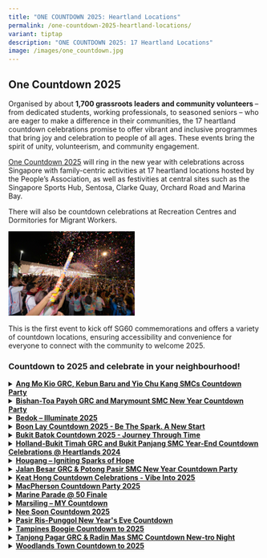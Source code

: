 ```yaml
---
title: "ONE COUNTDOWN 2025: Heartland Locations"
permalink: /one-countdown-2025-heartland-locations/
variant: tiptap
description: "ONE COUNTDOWN 2025: 17 Heartland Locations"
image: /images/one_countdown.jpg
---
```

<h2>One Countdown 2025</h2>
<p>Organised by about <strong>1,700 grassroots leaders and community volunteers </strong>–
from dedicated students, working professionals, to seasoned seniors – who
are eager to make a difference in their communities, the 17 heartland countdown
celebrations promise to offer vibrant and inclusive programmes that bring
joy and celebration to people of all ages. These events bring the spirit
of unity, volunteerism, and community engagement.</p>
<p><a href="https://www.gowhere.gov.sg/onecountdown/" rel="noopener nofollow" target="_blank">One Countdown 2025</a> will
ring in the new year with celebrations across Singapore with family-centric
activities at 17 heartland locations hosted by the People’s Association,
as well as festivities at central sites such as the Singapore Sports Hub,
Sentosa, Clarke Quay, Orchard Road and Marina Bay.</p>
<p>There will also be countdown celebrations at Recreation Centres and Dormitories
for Migrant Workers.</p>
<div class="isomer-image-wrapper">
<img style="width: 50%;" height="auto" width="100%" alt="" src="/images/one_countdown_1.jpg">
</div>
<p>This is the first event to kick off SG60 commemorations and offers a variety
of countdown locations, ensuring accessibility and convenience for everyone
to connect with the community to welcome 2025.</p>
<h3><strong>Countdown to 2025 and celebrate in your neighbourhood!</strong></h3>
<div data-type="detailGroup" class="isomer-accordion isomer-accordion-white">
<details class="isomer-details">
<summary><strong><a href="https://www.facebook.com/share/v/15ce1whnPW/" rel="noopener noreferrer nofollow" target="_blank"><u>Ang Mo Kio GRC, Kebun Baru and Yio Chu Kang SMCs Countdown Party</u></a></strong>
</summary>
<div data-type="detailsContent" class="isomer-details-content">
<p><strong>Organiser(s): </strong>Ang Mo Kio GRC and Kebun Baru GROs</p>
<p><strong>Date: </strong>31 Dec 2024</p>
<p><strong>Time:</strong> 9pm to 12.30am</p>
<p><strong>Venue: </strong>Ang Mo Kio Avenue 4, Mayflower Mall, Hardcourt,
Food Centre and Carpark</p>
<p>The celebration will feature a night bazaar offering traditional delights
from various cultures.</p>
<p>Residents can enjoy performances ranging from local singers to an LED
drum showcase. As part of SG60 celebrations, a new song written by a local
songwriter, will be launched for Aljunied GRC and Hougang SMC.&nbsp;</p>
<p>Aljunied and Hougang residents have also come together to fold 2,025 origami
cranes with well-wishes for 2025. As midnight approaches, a video featuring
2,025 wishes from residents will usher in the New Year with a dazzling
fireworks <a href="http://display.ing" rel="noopener noreferrer nofollow" target="_blank">display.ing</a> from
local singers to an LED drum showcase. As part of SG60 celebrations, a
new song written by a local songwriter, will be launched for Aljunied GRC
and Hougang SMC.&nbsp;</p>
<p>Aljunied and Hougang residents have also come together to fold 2,025 origami
cranes with well-wishes for 2025. As midnight approaches, a video featuring
2,025 wishes from residents will usher in the New Year with a dazzling
fireworks display.</p>
</div>
</details>
<details class="isomer-details">
<summary><strong><a href="https://www.facebook.com/share/p/19ZUC8QZKp/?mibextid=WC7FNe" rel="noopener nofollow" target="_blank">Bishan-Toa Payoh GRC and Marymount SMC New Year Countdown Party</a></strong>
</summary>
<div data-type="detailsContent" class="isomer-details-content">
<p><strong>Organiser(s): </strong>Bishan-Toa Payoh GRC / Marymount GROs</p>
<p><strong>Date: </strong>31 Dec 2024</p>
<p><strong>Time:</strong> 5pm to 12.30am</p>
<p><strong>Venue:</strong> Bishan Active Park, Bishan Street 23</p>
<p>The celebration will feature local sports heroes and homegrown talent.
The Lion City Sailors FC, currently leading the S-league, will meet and
greet participants, networking with Pesta Sukan Community Championship
winners, Team ‘Last Minute’ from Toa Payoh Central.</p>
<p>'Bishan-Toa Payoh &amp; Marymount's Got Talent’ will showcase local artists,
including Marymount's Hiran Raj, a passionate rapper with five years of
performance experience.</p>
<p>A spectacular fireworks display will light up the night sky while residents
welcome the New Year with their families and friends.</p>
</div>
</details>
<details class="isomer-details">
<summary><strong><a href="https://www.facebook.com/share/p/1EVDNvjPi3/?mibextid=WC7FNe" rel="noopener nofollow" target="_blank">Bedok – Illuminate 2025</a></strong>
</summary>
<div data-type="detailsContent" class="isomer-details-content">
<p><strong>Organiser(s): </strong>East Coast GRC GROs</p>
<p><strong>Date: </strong>31 Dec 2024</p>
<p><strong>Time:</strong> 8pm to 12.15am</p>
<p><strong>Venue:</strong> Bedok Stadium, 1 Bedok North Street 2</p>
<p>Residents can look forward to a nostalgic yet forward-looking New Year's
Eve celebration at the Bedok Stadium. The event will feature a space where
residents pen dreams to their future selves, while older generations write
heartfelt messages to the youth.</p>
<p>Other highlights include a fireworks display and renowned graffiti artist,
Zero, leading the creation of a community artwork.</p>
</div>
</details>
<details class="isomer-details">
<summary><strong><a href="https://www.facebook.com/share/p/1AxL2Y2aJA/?mibextid=WC7FNe" rel="noopener nofollow" target="_blank"><u>Boon Lay Countdown 2025 - Be The Spark. A New Start</u></a></strong>
</summary>
<div data-type="detailsContent" class="isomer-details-content">
<p><strong>Organiser(s): </strong>Boon Lay GROs</p>
<p><strong>Date: </strong>31 Dec 2024</p>
<p><strong>Time:</strong> 7pm to 12.15am</p>
<p><strong>Venue:</strong> Hardcourt in front of Blk 215 Boon Lay Place</p>
<p>Themed "Be The Spark. A New Start”, event highlights include a Singapore
Book of Records attempt with 3,000 LED clappers lit during the fireworks
display and activities like Friendzone conversations and a photo wall for
reflections on 2024 and aspirations for 2025.</p>
<p>About 100 River Valley High School students will be involved as planners
and facilitators for the event, and they will manage 10 engagement booths
across two of the four event zones. Student volunteers will also assist
mobility-challenged seniors to join in the countdown celebration.</p>
</div>
</details>
<details class="isomer-details">
<summary><strong><a href="https://www.facebook.com/share/p/17mSzmyrWM/?mibextid=WC7FNe" rel="noopener noreferrer nofollow" target="_blank"><u>Bukit Batok Countdown 2025 - Journey Through Time</u></a></strong>
</summary>
<div data-type="detailsContent" class="isomer-details-content">
<p><strong>Organiser(s): </strong>Bukit Batok GROs</p>
<p><strong>Date: </strong>31 Dec 2024</p>
<p><strong>Time:</strong> 6pm to 12.15am</p>
<p><strong>Venue:</strong> Bukit Batok – Sky Peak Central Garden</p>
<p>The event will feature a 'Journey Through Time' countdown celebration
spanning five decades. There will be nostalgic elements in fashion, food,
technology, toys, and music, including retro snack booths, era-specific
photobooth, classic game stations, and multi-racial performances. Residents
are encouraged to come dressed in fashion of their favourite era to celebrate
the New Year.</p>
<p>Residents can also look forward to a drone show, food trucks, carnival
games and live performances by busker Jeff Ng, The ETC, and DJ Hojyn.</p>
<p>A Time Capsule will preserve 2024's top trending items for future display
at the new Bukit Batok CC.</p>
</div>
</details>
<details class="isomer-details">
<summary><strong><a href="https://www.facebook.com/share/p/19TzKYdDUC/?mibextid=WC7FNe" rel="noopener noreferrer nofollow" target="_blank"><u>Holland-Bukit Timah GRC and Bukit Panjang SMC Year-End Countdown Celebrations @ Heartlands 2024</u></a></strong>
</summary>
<div data-type="detailsContent" class="isomer-details-content">
<p><strong>Organiser(s): </strong>Holland-Bukit Timah GRC and Bukit Panjang
GROs</p>
<p><strong>Date: </strong>31 Dec 2024</p>
<p><strong>Time:</strong> 9pm to 12.30am</p>
<p><strong>Venue:</strong> Bukit Panjang – Senja-Cashew CC</p>
<p>Residents can look forward to movie screenings and live band performances
by The ETC &amp; Friends, Yokez x The Nobodies, and itsLawLeePop, along
with a lively dance party for seniors to enjoy.</p>
<p>Families can have fun with bouncy castles, carnival games, and food stations.
In a dazzling display of unity, 2,025 residents will light up the sky with
LED wristbands, accompanied by a captivating drone show.</p>
</div>
</details>
<details class="isomer-details">
<summary><strong><a href="https://www.facebook.com/share/v/1EbvPSDUu5/?mibextid=WC7FNe" rel="noopener nofollow" target="_blank"><u>Hougang – Igniting Sparks of Hope</u></a></strong>
</summary>
<div data-type="detailsContent" class="isomer-details-content">
<p><strong>Organiser(s): </strong>Aljunied GRC and Hougang GROs</p>
<p><strong>Date: </strong>31 Dec 2024</p>
<p><strong>Time:</strong> 10pm to 12.30am</p>
<p><strong>Venue:</strong> Hougang – Open field beside Hougang MRT Exit C</p>
<p>The celebration will feature a night bazaar offering traditional delights
from various cultures.</p>
<p>Residents can enjoy performances ranging from local singers to an LED
drum showcase. As part of SG60 celebrations, a new song written by a local
songwriter, will be launched for Aljunied GRC and Hougang SMC.&nbsp;</p>
<p>Aljunied and Hougang residents have also come together to fold 2,025 origami
cranes with well-wishes for 2025. As midnight approaches, a video featuring
2,025 wishes from residents will usher in the New Year with a dazzling
fireworks display.</p>
</div>
</details>
<details class="isomer-details">
<summary><strong><a href="https://www.facebook.com/share/p/17s5w15GjT/?mibextid=WC7FNe" rel="noopener noreferrer nofollow" target="_blank"><u>Jalan Besar GRC &amp; Potong Pasir SMC New Year Countdown Party</u></a></strong>
</summary>
<div data-type="detailsContent" class="isomer-details-content">
<p><strong>Organiser(s): </strong>Jalan Besar GRC and Potong Pasir GROs</p>
<p><strong>Date: </strong>31 Dec 2024</p>
<p><strong>Time:</strong> 8.30pm to 12.15am</p>
<p><strong>Venue:</strong> Jalan Besar – Spaces around People’s Association
Headquarters</p>
<p>Residents can look forward to a celebration of Singapore's 60-year journey,
highlighting the nation’s evolution, resilience, and aspirations for the
future.</p>
<p>The event will feature laser show projections on the People’s Association
Headquarters facade, narrating key milestones in Singapore’s transformation.
The vibrant LED Experience Corner will showcase a Neon Mural Wall co-created
by resident volunteers and NAFA students.</p>
<p>Aligned with the event’s theme "Towards a Brighter Tomorrow", residents
will wave 2,025 star-shaped light sticks, symbolising hope and unity to
welcome the New Year. The countdown will culminate in a drone show that
lights up the night sky, accompanied by live performances from Didicazli
and The ETC.</p>
</div>
</details>
<details class="isomer-details">
<summary><strong><a href="https://www.facebook.com/share/p/1DdmoNnwJj/?mibextid=WC7FNe" rel="noopener noreferrer nofollow" target="_blank"><u>Keat Hong Countdown Celebrations - Vibe Into 2025</u></a></strong>
</summary>
<div data-type="detailsContent" class="isomer-details-content">
<p><strong>Organiser(s): </strong>Keat Hong GROs</p>
<p><strong>Date: </strong>31 Dec 2024</p>
<p><strong>Time:</strong> 8pm to 12.15am</p>
<p><strong>Venue:</strong> Choa Chu Kang – Hardcourt beside Concord Primary
School</p>
<p>The celebration will feature live performances by Monty Crew, Angel Vaishilee
and Ryan Sufiyan.</p>
<p>Led by community volunteers, the "SG60 Tapestry of Hope" initiative will
be launched to encourage 2,025 residents to contribute well-wishes for
Singapore's 60<sup>th </sup>birthday.</p>
<p>The highlight of the night will be a community volunteer-coordinated New
Year's Eve Balloon Drop, where residents' hopes for 2025 will be screened
on the LED screen, as well as a display of fireworks at midnight.</p>
</div>
</details>
<details class="isomer-details">
<summary><strong><a href="https://www.facebook.com/share/p/188HQivKYB/?mibextid=WC7FNe" rel="noopener noreferrer nofollow" target="_blank"><u>MacPherson Countdown Party 2025</u></a></strong>
</summary>
<div data-type="detailsContent" class="isomer-details-content">
<p><strong>Organiser(s): </strong>MacPherson CCC</p>
<p><strong>Date: </strong>31 Dec 2024</p>
<p><strong>Time:</strong> 8pm to 12.30am</p>
<p><strong>Venue:</strong> MacPherson – Hardcourt opposite Macpherson CC</p>
<p>The event will kick off with the spectacular "Street-Up Up Ceremony",
illuminating Circuit Road from New Year's Eve through Chinese New Year.</p>
<p>Residents of all ages can look forward to a child-friendly bubble show,
carnival rides, performances by artists including Bonnie Loo, Patrica Mok,
Tallin Ang, Lennerd Lim at the countdown celebration.</p>
<p>Residents will also be treated to a dazzling fireworks display while ringing
in the New Year.</p>
</div>
</details>
<details class="isomer-details">
<summary><strong><a href="https://www.facebook.com/share/p/17dvxW8zAz/?mibextid=WC7FNe" rel="noopener noreferrer nofollow" target="_blank"><u>Marine Parade @ 50 Finale</u></a></strong>
</summary>
<div data-type="detailsContent" class="isomer-details-content">
<p><strong>Organiser(s): </strong>Marine Parade CCC</p>
<p><strong>Date: </strong>31 Dec 2024</p>
<p><strong>Time:</strong> 10pm to 12.15am</p>
<p><strong>Venue:</strong> Marine Parade – Hardcourt in front of Blk 46 Marine
Crescent</p>
<p>The celebration will feature the grand finale to the year-long "My Marine
Parade" project, celebrating the rich tapestry of community stories. The
event features an exhibition and bazaar showcasing resident narratives
collected throughout the year via social media and launch events. Visitors
will be treated to a variety display of photos, videos, and stories that
vividly bring Marine Parade's past and present to life.</p>
<p>Other programme highlights include carnival games and stage performances.
The community can look forward to celebrating the New Year with a dazzling
fireworks display lighting up the night sky.</p>
</div>
</details>
<details class="isomer-details">
<summary><strong><a href="https://www.facebook.com/share/p/1BEMQFxCdt/?mibextid=WC7FNe" rel="noopener nofollow" target="_blank">Marsiling – MY Countdown</a></strong>
</summary>
<div data-type="detailsContent" class="isomer-details-content">
<p><strong>Organiser(s): </strong>Marsiling-Yew Tee GRC GROs</p>
<p><strong>Date: </strong>31 Dec 2024</p>
<p><strong>Time:</strong> 8pm to 12.30am</p>
<p><strong>Venue:</strong> Marsiling – Woodlands Stadium</p>
<p>The event will feature a pop-up musical instrument exhibition, showcasing
at least 15 traditional instruments from our multicultural community. Residents
will have the opportunity to explore and try these instruments.</p>
<p>Volunteers from the Marsiling Chinese Orchestra, Marsiling MAEC Interest
Group Kompang Anang Sukma, and NUS Indian Instrumental Ensemble will showcase
the vibrant flavours of diverse musical heritages through live demonstrations.
Residents will also have the chance to sign up and express their interest
in joining these interest groups.</p>
<p>There will be live performances by artistes including Joanna Dong, Shigga
Shay, Maia Lee, and Ben Hum.</p>
<p>Families can enjoy carnival games and bouncy castles while residents can
ring in the New Year with a spectacular fireworks display.</p>
</div>
</details>
<details class="isomer-details">
<summary><strong><a href="https://www.facebook.com/share/p/15UEW752Qe/?mibextid=WC7FNe" rel="noopener noreferrer nofollow" target="_blank"><u>Nee Soon Countdown 2025</u></a></strong>
</summary>
<div data-type="detailsContent" class="isomer-details-content">
<p><strong>Organiser(s): </strong>Nee Soon GRC GROs</p>
<p><strong>Date: </strong>31 Dec 2024</p>
<p><strong>Time:</strong> 8.30pm to 12.30am</p>
<p><strong>Venue:</strong> Nee Soon – Open field next to Futsal Arena @ Yishun</p>
<p>Both children and adults can look forward to painting murals or contributing
to a giant community canvas at the “Glow Up” zone which will showcase Nee
Soon's iconic structures and timeline.</p>
<p>Residents will get to interact with a Media Art Installation Wall where
they can activate pre-programmed animations through touch, offering an
engaging, hands-on exploration of Nee Soon's past, present, and future.</p>
<p>There will be a drone show, carnival rides and games, live performances
by JumpStart, 53A, Huda, and Stephen Zechariah, as well as a fireworks
display to usher in the New Year.&nbsp;</p>
</div>
</details>
<details class="isomer-details">
<summary><strong><a href="https://www.facebook.com/share/r/1BSWroTQgj/?mibextid=WC7FNe" rel="noopener noreferrer nofollow" target="_blank"><u>Pasir Ris-Punggol New Year's Eve Countdown</u></a></strong>
</summary>
<div data-type="detailsContent" class="isomer-details-content">
<p><strong>Organiser(s): </strong>Pasir Ris - Punggol GROs</p>
<p><strong>Date: </strong>31 Dec 2024</p>
<p><strong>Time:</strong> 8.30pm to 12.10am</p>
<p><strong>Venue:</strong> Punggol West – Punggol West Community Square (hardcourt
beside Blk 218 Sumang Walk)</p>
<p>The event will kick off with a Starlit Family Picnic, bringing together
families under the night sky.</p>
<p>Residents can enjoy performances by The Pyro Guy and live music from Substation
and T’ang Quartet.</p>
<p>Families can look forward to magic shows, game and craft booths, bouncy
castles, and a dazzling fireworks display for a night of fun-filled entertainment.</p>
</div>
</details>
<details class="isomer-details">
<summary><strong><a href="https://www.facebook.com/share/p/14gfwh95Sn/?mibextid=WC7FNe" rel="noopener nofollow" target="_blank">Tampines Boogie Countdown to 2025</a></strong>
</summary>
<div data-type="detailsContent" class="isomer-details-content">
<p><strong>Organiser(s):</strong> Tampines GRC GROs</p>
<p><strong>Date: </strong>31 Dec 2024</p>
<p><strong>Time:</strong> 10pm to 12.30am</p>
<p><strong>Venue:</strong> Tampines – Our Tampines Hub and Tampines Central
Park</p>
<p>The celebration will feature diverse activities for all ages. There will
be a pledge wall where residents can pen down their pledges on what they
will do for Singapore in the year of SG60.</p>
<p>A skating rink will add fun and inter-activity, including one with participants
forming '2025' figures to welcome the New Year.</p>
<p>The event's highlight features a K-pop Random Dance at Festive Plaza,
led by dance interest groups in Tampines, where nearly 3,000 residents
will dance their way into 2025 with a fireworks display at midnight capping
off the celebrations.</p>
</div>
</details>
<details class="isomer-details">
<summary><strong><a href="https://www.facebook.com/share/v/1Di6GWGNnK/?mibextid=WC7FNe" rel="noopener noreferrer nofollow" target="_blank"><u>Tanjong Pagar GRC &amp; Radin Mas SMC Countdown New-tro Night</u></a></strong>
</summary>
<div data-type="detailsContent" class="isomer-details-content">
<p><strong>Organiser(s):</strong> Tanjong Pagar GRC and Radin Mas GROs</p>
<p><strong>Date: </strong>31 Dec 2024</p>
<p><strong>Time:</strong> 9.30pm to 12.30am</p>
<p><strong>Venue:</strong> Queenstown - Margaret Market, Margaret Drive Hawker
and void decks of Block 33 – 37 Margaret Drive HDB</p>
<p>The event will feature a "Walk Down Memory Lane" showcasing the residential
transformation of Queenstown and collaborative art activities by PAssionArts.</p>
<p>It will also honour the Merdeka Generation – 10 seniors will receive special
invitations to ride to the event in vintage cars.</p>
<p>A community-driven art piece using quilling materials, created by residents
which symbolises the spirit of community participation, will be showcased
at the celebration. This artwork reflects the diverse and vibrant tapestry
of Queenstown, brought to life through collective effort.</p>
<p>Other highlights include a drone show and multi-cultural performances
by various cultural groups.</p>
</div>
</details>
<details class="isomer-details">
<summary><strong><a href="https://www.facebook.com/share/v/1AmPmx4fBk/?mibextid=WC7FNe" rel="noopener nofollow" target="_blank">Woodlands Town Countdown to 2025</a></strong>
</summary>
<div data-type="detailsContent" class="isomer-details-content">
<p><strong>Organiser(s):</strong> Woodands CCC, Admiralty CCC and Sembawang
West CCC</p>
<p><strong>Date: </strong>31 Dec 2024</p>
<p><strong>Time:</strong> 9pm to 12.15am</p>
<p><strong>Venue:</strong> Woodlands – Spectra Secondary School and Woodlands
Drive 64</p>
<p>The open-air celebration will feature vibrant music, street performers,
and pop-up stalls, creating a festive atmosphere for all ages. Families
can enjoy dedicated kid-friendly zones with bouncy castles and games.</p>
<p>Residents, including students and community partners, will perform music,
dance, and cultural acts.</p>
<p>The event will highlight local entrepreneurship, with home-based businesses
offering artisanal goods ranging from pastries to handcrafted accessories.</p>
<p>The night will conclude with a dazzling fireworks display, bringing everyone
together to ring in the New Year.</p>
</div>
</details>
</div>
<p></p>